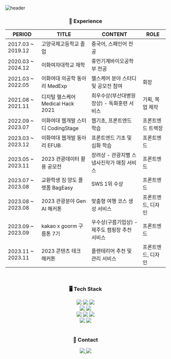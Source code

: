 ![header](https://capsule-render.vercel.app/api?type=waving&color=58D3F7&height=200&section=header&text=Doozuu%20Github&fontSize=40&fontColor=FFFFFF)



<div align="center">
	
<h3> 🚗 Experience </h3>
	
| PERIOD | TITLE | CONTENT | ROLE |
| --- | --- | --- | --- |
| 2017.03 ~ 2019.12 | 고양국제고등학교 졸업 | 중국어, 스페인어 전공 | |
| 2020.03 ~ 2024.12 | 이화여자대학교 재학 | 휴먼기계바이오공학부 전공 | |
| 2021.03 ~ 2022.05 | 이화여대 의공학 동아리 MedExp | 헬스케어 분야 스터디 및 공모전 참여 |  회장 |
| 2021.08 ~ 2021.11 | 디지털 헬스케어 Medical Hack 2021 | 최우수상(부산대병원장상) - 독화훈련 서비스 | 기획, 목업 제작 |
| 2022.09 ~ 2023.07 | 이화여대 웹개발 스터디 CodingStage | 웹기초, 프론트엔드 학습 | 프론트엔드 트랙장 |
| 2023.03 ~ 2023.12 | 이화여대 웹개발 동아리 EFUB | 프론트엔드 기초 및 심화 학습 | 프론트엔드 |
| 2023.05 ~ 2023.11 | 2023 관광데이터 활용 공모전 | 장려상 - 관광지별 스냅사진작가 매칭 서비스 | 프론트엔드 |
| 2023.07 ~ 2023.08 | 교환학생 짐 양도 플랫폼 BagEasy | SWS 1위 수상 | 프론트엔드 |
| 2023.08 ~ 2023.08 | 2023 관광분야 Gen AI 해커톤 | 맞춤형 여행 코스 생성 서비스 | 프론트엔드, 디자인 |
| 2023.09 ~ 2023.09 | kakao x goorm 구름톤 7기 | 우수상(구름기업상) - 제주도 캠핑장 추천 서비스 | 프론트엔드 |
| 2023.11 ~ 2023.11 | 2023 콘텐츠 테크 해커톤 | 플랜테리어 추천 및 관리 서비스 | 프론트엔드, 디자인 |

</div>

<br>

<div align="center">
	<h3> 🖥 Tech Stack </h3>

  <img src="https://img.shields.io/badge/HTML5-E34F26?style=flat-square&logo=HTML5&logoColor=white"/>
  <img src="https://img.shields.io/badge/CSS3-1572B6?style=flat-square&logo=CSS3&logoColor=white"/>
  <img src="https://img.shields.io/badge/JavaScript-F7DF1E?style=flat-square&logo=JavaScript&logoColor=white"/>
	<br/>
  <img src="https://img.shields.io/badge/styled-components-DB7093?style=flat&logo=styled-components&logoColor=white"/>
  <img src="https://img.shields.io/badge/Tailwind CSS-06B6D4?style=flat-square&logo=TailwindCSS&logoColor=white"/>
	<br/>
  <img src="https://img.shields.io/badge/React-61DAFB?style=flat-square&logo=React&logoColor=white"/>
  <img src="https://img.shields.io/badge/Redux-764ABC?style=flat&logo=Redux&logoColor=white"/>	
  <img src="https://img.shields.io/badge/Recoil-3578E5?style=flat&logo=Recoil&logoColor=white"/>	
  	<br/>
  <img src="https://img.shields.io/badge/TypeScript-3178C6?style=flat&logo=TypeScript&logoColor=white"/>	
  <img src="https://img.shields.io/badge/Node.js-339933?style=flat&logo=Node.js&logoColor=white"/>
	<br/>

 
</div>

<br/>

<div align="center">
	<h3>🤙 Contact </h3>
	<a href="https://velog.io/@049494" target="_blank">
    <img src="https://img.shields.io/badge/Velog-20C997?style=flat-square&logo=velog&logoColor=white"/>
</a>
  <a href="https://www.linkedin.com/in/주희-이-700534226/" target="_blank">
<img src="https://img.shields.io/badge/Linkedin-0A66C2?style=flat-square&logo=Linkedin&logoColor=white"/>
</a>
</div>

<br>

<!-- <div align="center"> -->
<!-- <img src="https://github-readme-stats.vercel.app/api/top-langs/?username=Doozuu&layout=compact"><br> -->
<!-- <img src="https://github-readme-stats.vercel.app/api?username=Doozuu&show_icons=true"> -->
<!-- </div> -->

